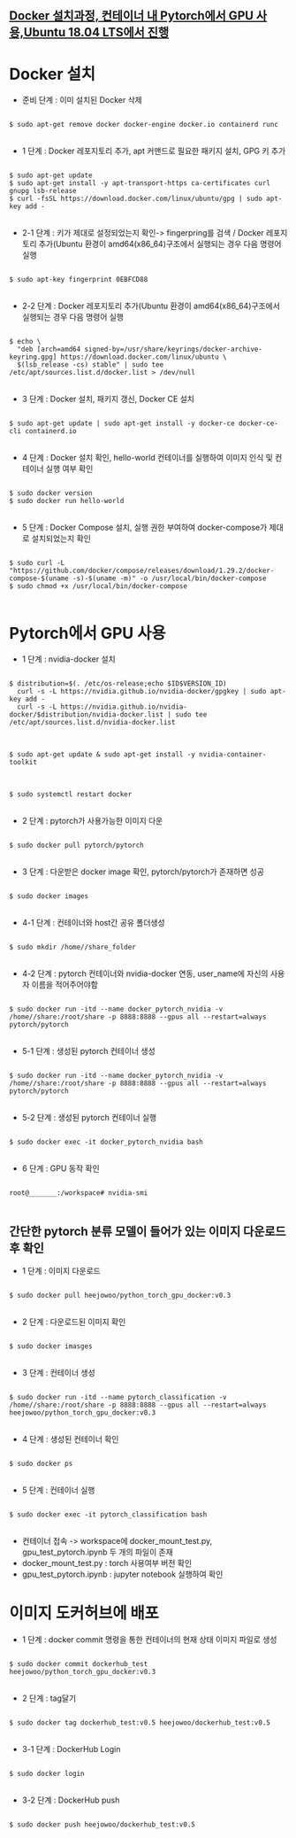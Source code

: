 [Docker 설치과정, 컨테이너 내 Pytorch에서 GPU 사용,Ubuntu 18.04 LTS에서 진행](https://docs.docker.com/engine/install/ubuntu/#install-from-a-package)
--------------------------------------------------------------------------
# Docker 설치

* 준비 단계 : 이미 설치된 Docker 삭제
<pre>
<code>
$ sudo apt-get remove docker docker-engine docker.io containerd runc
</code>
</pre>

* 1 단계 : Docker 레포지토리 추가, apt 커맨드로 필요한 패키지 설치, GPG 키 추가
<pre>
<code>
$ sudo apt-get update
$ sudo apt-get install -y apt-transport-https ca-certificates curl gnupg lsb-release
$ curl -fsSL https://download.docker.com/linux/ubuntu/gpg | sudo apt-key add -
</code>
</pre>

* 2-1 단계 : 키가 제대로 설정되었는지 확인-> fingerpring를 검색 / Docker 레포지토리 추가(Ubuntu 환경이 amd64(x86_64)구조에서 실행되는 경우 다음 명령어 실행
<pre>
<code>
$ sudo apt-key fingerprint 0EBFCD88 
</code>
</pre>

* 2-2 단계 : Docker 레포지토리 추가(Ubuntu 환경이 amd64(x86_64)구조에서 실행되는 경우 다음 명령어 실행
<pre>
<code>
$ echo \
  "deb [arch=amd64 signed-by=/usr/share/keyrings/docker-archive-keyring.gpg] https://download.docker.com/linux/ubuntu \
  $(lsb_release -cs) stable" | sudo tee /etc/apt/sources.list.d/docker.list > /dev/null
</code>
</pre>

* 3 단계 : Docker 설치, 패키지 갱신, Docker CE 설치
<pre>
<code>
$ sudo apt-get update | sudo apt-get install -y docker-ce docker-ce-cli containerd.io
</code>
</pre>

* 4 단계 : Docker 설치 확인, hello-world 컨테이너를 실행하여 이미지 인식 및 컨테이너 실행 여부 확인
<pre>
<code>
$ sudo docker version
$ sudo docker run hello-world
</code>
</pre>

* 5 단계 : Docker Compose 설치, 실행 권한 부여하여 docker-compose가 제대로 설치되었는지 확인
<pre>
<code>
$ sudo curl -L "https://github.com/docker/compose/releases/download/1.29.2/docker-compose-$(uname -s)-$(uname -m)" -o /usr/local/bin/docker-compose
$ sudo chmod +x /usr/local/bin/docker-compose
</code>
</pre>

# Pytorch에서 GPU 사용 

* 1 단계 : nvidia-docker 설치
<pre>
<code>
$ distribution=$(. /etc/os-release;echo $ID$VERSION_ID)
  curl -s -L https://nvidia.github.io/nvidia-docker/gpgkey | sudo apt-key add -
  curl -s -L https://nvidia.github.io/nvidia-docker/$distribution/nvidia-docker.list | sudo tee /etc/apt/sources.list.d/nvidia-docker.list
</code>
</pre>

<pre>
<code>
$ sudo apt-get update & sudo apt-get install -y nvidia-container-toolkit
</code>
</pre>

<pre>
<code>
$ sudo systemctl restart docker
</code>
</pre>

* 2 단계 : pytorch가 사용가능한 이미지 다운
<pre>
<code>
$ sudo docker pull pytorch/pytorch
</code>
</pre>

* 3 단계 : 다운받은 docker image 확인, pytorch/pytorch가 존재하면 성공
<pre>
<code>
$ sudo docker images
</code>
</pre>

* 4-1 단계 : 컨테이너와 host간 공유 폴더생성 
<pre>
<code>
$ sudo mkdir /home/<user_name>/share_folder
</code>
</pre>

* 4-2 단계 : pytorch 컨테이너와 nvidia-docker 연동, user_name에 자신의 사용자 이름을 적어주어야함
<pre>
<code>
$ sudo docker run -itd --name docker_pytorch_nvidia -v /home/<user_name>/share:/root/share -p 8888:8888 --gpus all --restart=always pytorch/pytorch
</code>
</pre>

* 5-1 단계 : 생성된 pytorch 컨테이너 생성
<pre>
<code>
$ sudo docker run -itd --name docker_pytorch_nvidia -v /home/<user_name>/share:/root/share -p 8888:8888 --gpus all --restart=always pytorch/pytorch
</code>
</pre>

* 5-2 단계 : 생성된 pytorch 컨테이너 실행
<pre>
<code>
$ sudo docker exec -it docker_pytorch_nvidia bash
</code>
</pre>

* 6 단계 : GPU 동작 확인
<pre>
<code>
root@_______:/workspace# nvidia-smi
</code>
</pre>

간단한 pytorch 분류 모델이 들어가 있는 이미지 다운로드 후 확인
----------------------------------------------------------

* 1 단계 : 이미지 다운로드
<pre>
<code>
$ sudo docker pull heejowoo/python_torch_gpu_docker:v0.3
</code>
</pre>

* 2 단계 : 다운로드된 이미지 확인
<pre>
<code>
$ sudo docker imasges
</code>
</pre>

* 3 단계 : 컨테이너 생성
<pre>
<code>
$ sudo docker run -itd --name pytorch_classification -v /home/<username>/share:/root/share -p 8888:8888 --gpus all --restart=always heejowoo/python_torch_gpu_docker:v0.3
</code>
</pre>


* 4 단계 : 생성된 컨테이너 확인
<pre>
<code>
$ sudo docker ps
</code>
</pre>


* 5 단계 : 컨테이너 실행
<pre>
<code>
$ sudo docker exec -it pytorch_classification bash
</code>
</pre>


* 컨테이너 접속 -> workspace에 docker_mount_test.py, gpu_test_pytorch.ipynb 두 개의 파일이 존재
* docker_mount_test.py : torch 사용여부 버전 확인
* gpu_test_pytorch.ipynb : jupyter notebook 실행하여 확인

# 이미지 도커허브에 배포

* 1 단계 : docker commit 명령을 통한 컨테이너의 현재 상태 이미지 파일로 생성
<pre>
<code>
$ sudo docker commit dockerhub_test heejowoo/python_torch_gpu_docker:v0.3
</code>
</pre>

* 2 단계 : tag달기
<pre>
<code>
$ sudo docker tag dockerhub_test:v0.5 heejowoo/dockerhub_test:v0.5
</code>
</pre>

* 3-1 단계 : DockerHub Login
<pre>
<code>
$ sudo docker login
</code>
</pre>

* 3-2 단계 : DockerHub push
<pre>
<code>
$ sudo docker push heejowoo/dockerhub_test:v0.5
</code>
</pre>


